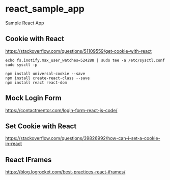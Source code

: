 # react_sample_app
Sample React App

## Cookie with React

https://stackoverflow.com/questions/51109559/get-cookie-with-react

```
echo fs.inotify.max_user_watches=524288 | sudo tee -a /etc/sysctl.conf
sudo sysctl -p

npm install universal-cookie --save
npm install create-react-class --save
npm install react react-dom
```

## Mock Login Form

https://contactmentor.com/login-form-react-js-code/

## Set Cookie with React

https://stackoverflow.com/questions/39826992/how-can-i-set-a-cookie-in-react

## React IFrames

https://blog.logrocket.com/best-practices-react-iframes/
